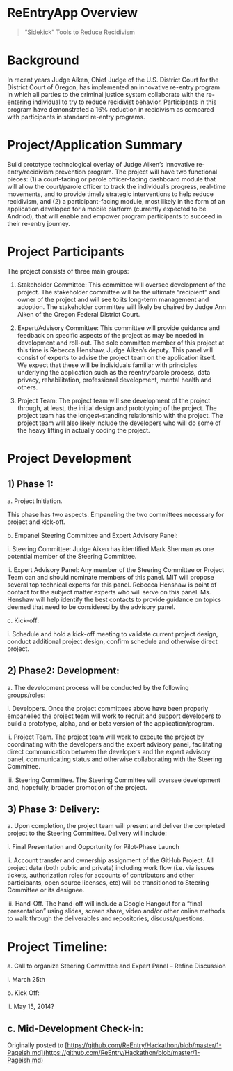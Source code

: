 # ReEntryApp  Overview
> “Sidekick” Tools to Reduce Recidivism

# Background

In recent years Judge Aiken, Chief Judge of the U.S. District Court for the District Court of Oregon, has implemented an innovative re-entry program in which all parties to the criminal justice system collaborate with the re-entering individual to try to reduce recidivist behavior. Participants in this program have demonstrated a 16% reduction in recidivism as compared with participants in standard re-entry programs.

# Project/Application Summary

Build prototype technological overlay of Judge Aiken’s innovative re-entry/recidivism prevention program.  The project will have two functional pieces: (1) a court-facing or parole officer-facing dashboard module that will allow the court/parole officer to track the individual’s progress, real-time movements, and to provide timely strategic interventions to help reduce recidivism, and (2) a participant-facing module, most likely in the form of an application developed for a mobile platform (currently expected to be Andriod), that will enable and empower program participants to succeed in their re-entry journey.     

# Project Participants

The project consists of three main groups:

1) Stakeholder Committee: This committee will oversee development of the project. The stakeholder committee will be the ultimate “recipient” and owner of the project and will see to its long-term management and adoption. The stakeholder committee will likely be chaired by Judge Ann Aiken of the Oregon Federal District Court.

2) Expert/Advisory Committee: This committee will provide guidance and feedback on specific aspects of the project as may be needed in development and roll-out. The sole committee member of this project at this time is Rebecca Henshaw, Judge Aiken’s deputy. This panel will consist of experts to advise the project team on the application itself. We expect that these will be individuals familiar with principles underlying the application such as the reentry/parole process, data privacy, rehabilitation, professional development, mental health and others.

3) Project Team: The project team will see development of the project through, at least, the initial design and prototyping of the project. The project team has the longest-standing relationship with the project.  The project team will also likely include the developers who will do some of the heavy lifting in actually coding the project.

# Project Development

## 1) Phase 1: 

a. Project Initiation. 

This phase has two aspects. Empaneling the two committees necessary for project and kick-off.

b. Empanel Steering Committee and Expert Advisory Panel:

i. Steering Committee: Judge Aiken has identified Mark Sherman as one potential member of the Steering Committee.

ii. Expert Advisory Panel: Any member of the Steering Committee or Project Team can and should nominate members of this panel. MIT will propose several top technical experts for this panel. Rebecca Henshaw is point of contact for the subject matter experts who will serve on this panel. Ms. Henshaw will help identify the best contacts to provide guidance on topics deemed that need to be considered by the advisory panel.

c. Kick-off:

i. Schedule and hold a kick-off meeting to validate current project design, conduct additional project design, confirm schedule and otherwise direct project.

## 2) Phase2: Development:

a. The development process will be conducted by the following groups/roles:

i. Developers. Once the project committees above have been properly empanelled the project team will work to recruit and support developers to build a prototype, alpha, and or beta version of the application/program.

ii. Project Team. The project team will work to execute the project by coordinating with the developers and the expert advisory panel, facilitating direct communication between the developers and the expert advisory panel, communicating status and otherwise collaborating with the Steering Committee.

iii. Steering Committee. The Steering Committee will oversee development and, hopefully, broader promotion of the project.

## 3) Phase 3: Delivery:

a. Upon completion, the project team will present and deliver the completed project to the Steering Committee. Delivery will include:

i. Final Presentation and Opportunity for Pilot-Phase Launch

ii. Account transfer and ownership assignment of the GitHub Project. All project data (both public and private) including work flow (i.e. via issues tickets, authorization roles for accounts of contributors and other participants, open source licenses, etc) will be transitioned to Steering Committee or its designee.

iii. Hand-Off. The hand-off will include a Google Hangout for a “final presentation” using slides, screen share, video and/or other online methods to walk through the deliverables and repositories, discuss/questions.
 

# Project Timeline:

a. Call to organize Steering Committee and Expert Panel – Refine Discussion

i. March 25th

b. Kick Off:

ii. May 15, 2014?

c. Mid-Development Check-in:
----

Originally posted to [https://github.com/ReEntry/Hackathon/blob/master/1-Pageish.md](https://github.com/ReEntry/Hackathon/blob/master/1-Pageish.md)
